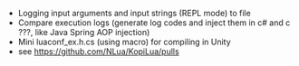 * Logging input arguments and input strings (REPL mode) to file  
* Compare execution logs (generate log codes and inject them in c# and c ???, like Java Spring AOP injection)    
* Mini luaconf_ex.h.cs (using macro) for compiling in Unity   
* see https://github.com/NLua/KopiLua/pulls  
